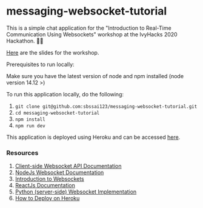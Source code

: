 # messaging-websocket-tutorial

This is a simple chat application for the "Introduction to Real-Time Communication Using Websockets" workshop at the IvyHacks 2020 Hackathon. 🍃💬

[Here](https://docs.google.com/presentation/d/1FwtP1z4KXvdx3RPwafS6FkhLHRdsV11U8MpG3WCwYlQ/edit?usp=sharing) are the slides for the workshop.

Prerequisites to run locally:

Make sure you have the latest version of node and npm installed (node version 14.12 >)

To run this application locally, do the following:

1. `git clone git@github.com:sbssai123/messaging-websocket-tutorial.git`
2. `cd messaging-websocket-tutorial`
3. `npm install`
4. `npm run dev`


This application is deployed using Heroku and can be accessed [here](https://ivyhacks-chat.herokuapp.com).

### Resources
1. [Client-side Websocket API Documentation](https://developer.mozilla.org/en-US/docs/Web/API/WebSockets_API/Writing_WebSocket_client_applications)
2. [NodeJs Websocket Documentation](https://github.com/websockets/ws)
3. [Introduction to Websockets](https://blog.teamtreehouse.com/an-introduction-to-websockets)
4. [ReactJs Documentation](https://reactjs.org/s)
5. [Python (server-side) Websocket Implementation](https://websockets.readthedocs.io/en/stable/intro.html)
6. [How to Deploy on Heroku](https://devcenter.heroku.com/articles/getting-started-with-nodejs#set-up)